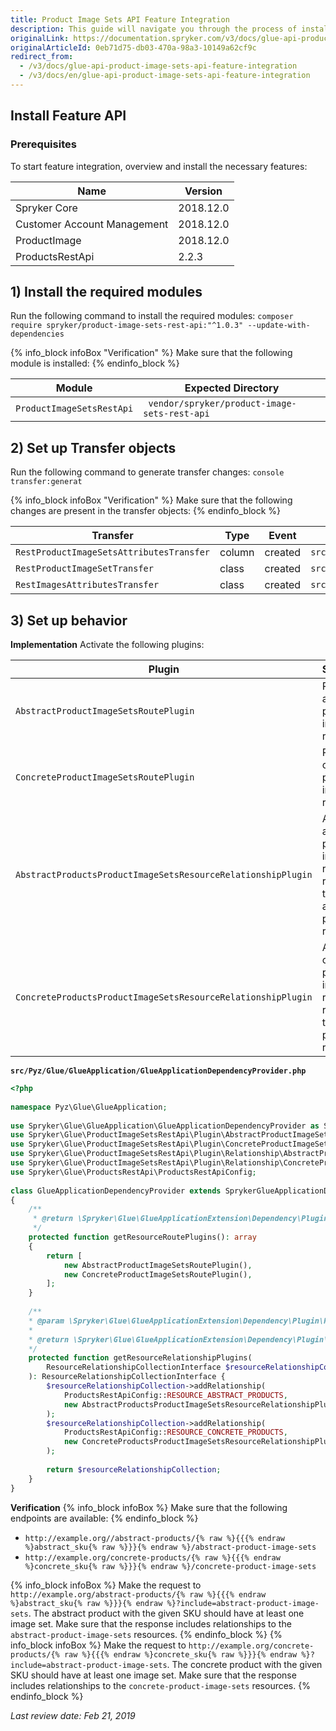 ```yaml
---
title: Product Image Sets API Feature Integration
description: This guide will navigate you through the process of installing and configuring the Product Image Sets API feature in Spryker OS.
originalLink: https://documentation.spryker.com/v3/docs/glue-api-product-image-sets-api-feature-integration
originalArticleId: 0eb71d75-db03-470a-98a3-10149a62cf9c
redirect_from:
  - /v3/docs/glue-api-product-image-sets-api-feature-integration
  - /v3/docs/en/glue-api-product-image-sets-api-feature-integration
---
```


## Install Feature API
### Prerequisites
To start feature integration, overview and install the necessary features:

| Name | Version |
| --- | --- |
| Spryker Core | 2018.12.0 |
| Customer Account Management | 2018.12.0 |
| ProductImage | 2018.12.0 |
| ProductsRestApi | 2.2.3 |

## 1) Install the required modules

Run the following command to install the required modules:
`composer require spryker/product-image-sets-rest-api:"^1.0.3" --update-with-dependencies`

{% info_block infoBox "Verification" %}
Make sure that the following module is installed:
{% endinfo_block %}

| Module | Expected Directory |
| --- | --- |
| `ProductImageSetsRestApi` | `	vendor/spryker/product-image-sets-rest-api` |       

## 2) Set up Transfer objects

Run the following command to generate transfer changes:
`console transfer:generat`

{% info_block infoBox "Verification" %}
Make sure that the following changes are present in the transfer objects:
{% endinfo_block %}

| Transfer | Type | Event | Path |
| --- | --- | --- | --- |
| `RestProductImageSetsAttributesTransfer` | column | created | `src/Generated/Shared/Transfer/RestProductImageSetsAttributesTransfers` |
| `RestProductImageSetTransfer` | class | created | `src/Generated/Shared/Transfer/RestProductImageSetTransfer` |
| `RestImagesAttributesTransfer` | class | created | `src/Generated/Shared/Transfer/RestImagesAttributesTransfer` |

## 3) Set up behavior
**Implementation**
Activate the following plugins:

| Plugin | Specification | Prerequisites | Namespace |
| --- | --- | --- | --- |
| `AbstractProductImageSetsRoutePlugin` | Registers an abstract product image sets resource. | None | `Spryker\Glue\ProductImageSetsRestApi\Plugin` |
| `ConcreteProductImageSetsRoutePlugin` | Registers a concrete product image sets resource. | None | `Spryker\Glue\ProductImageSetsRestApi\Plugin` |
| `AbstractProductsProductImageSetsResourceRelationshipPlugin` | Adds an abstract product image sets resource as a relationship to an abstract product resource. | None | `Spryker\Glue\ProductImageSetsRestApi\Plugin` |
| `ConcreteProductsProductImageSetsResourceRelationshipPlugin` | Adds a concrete product image sets resource as a relationship to a concrete product resource. | None | `Spryker\Glue\ProductImageSetsRestApi\Plugin` |

**`src/Pyz/Glue/GlueApplication/GlueApplicationDependencyProvider.php`**
```php
<?php
 
namespace Pyz\Glue\GlueApplication;
 
use Spryker\Glue\GlueApplication\GlueApplicationDependencyProvider as SprykerGlueApplicationDependencyProvider;
use Spryker\Glue\ProductImageSetsRestApi\Plugin\AbstractProductImageSetsRoutePlugin;a
use Spryker\Glue\ProductImageSetsRestApi\Plugin\ConcreteProductImageSetsRoutePlugin;
use Spryker\Glue\ProductImageSetsRestApi\Plugin\Relationship\AbstractProductsProductImageSetsResourceRelationshipPlugin;
use Spryker\Glue\ProductImageSetsRestApi\Plugin\Relationship\ConcreteProductsProductImageSetsResourceRelationshipPlugin;
use Spryker\Glue\ProductsRestApi\ProductsRestApiConfig;
 
class GlueApplicationDependencyProvider extends SprykerGlueApplicationDependencyProvider
{
    /**
     * @return \Spryker\Glue\GlueApplicationExtension\Dependency\Plugin\ResourceRoutePluginInterface[]
     */
    protected function getResourceRoutePlugins(): array
    {
        return [
            new AbstractProductImageSetsRoutePlugin(),
            new ConcreteProductImageSetsRoutePlugin(),
        ];
    }
 
    /**
    * @param \Spryker\Glue\GlueApplicationExtension\Dependency\Plugin\ResourceRelationshipCollectionInterface $resourceRelationshipCollection
    *
    * @return \Spryker\Glue\GlueApplicationExtension\Dependency\Plugin\ResourceRelationshipCollectionInterface
    */
    protected function getResourceRelationshipPlugins(
        ResourceRelationshipCollectionInterface $resourceRelationshipCollection
    ): ResourceRelationshipCollectionInterface {
        $resourceRelationshipCollection->addRelationship(
            ProductsRestApiConfig::RESOURCE_ABSTRACT_PRODUCTS,
            new AbstractProductsProductImageSetsResourceRelationshipPlugin()
        );
        $resourceRelationshipCollection->addRelationship(
            ProductsRestApiConfig::RESOURCE_CONCRETE_PRODUCTS,
            new ConcreteProductsProductImageSetsResourceRelationshipPlugin()
        );
 
        return $resourceRelationshipCollection;
    }
}
```

**Verification**
{% info_block infoBox %}
Make sure that the following endpoints are available:
{% endinfo_block %}

* `http://example.org//abstract-products/{% raw %}{{{% endraw %}abstract_sku{% raw %}}}{% endraw %}/abstract-product-image-sets` 
* `http://example.org/concrete-products/{% raw %}{{{% endraw %}concrete_sku{% raw %}}}{% endraw %}/concrete-product-image-sets` 

{% info_block infoBox %}
Make the request to `http://example.org/abstract-products/{% raw %}{{{% endraw %}abstract_sku{% raw %}}}{% endraw %}?include=abstract-product-image-sets`. The abstract product with the given SKU should have at least one image set. Make sure that the response includes relationships to the `abstract-product-image-sets` resources. 
{% endinfo_block %}
{% info_block infoBox %}
Make the request to `http://example.org/concrete-products/{% raw %}{{{% endraw %}concrete_sku{% raw %}}}{% endraw %}?include=abstract-product-image-sets`. The concrete product with the given SKU should have at least one image set. Make sure that the response includes relationships to the `concrete-product-image-sets` resources.
{% endinfo_block %}

_Last review date: Feb 21, 2019_

